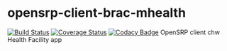 # opensrp-client-brac-mhealth

[![Build Status](https://travis-ci.org/OpenSRP/opensrp-client-brac-mhealth.svg?branch=master)](https://travis-ci.org/OpenSRP/opensrp-client-chw-hf) [![Coverage Status](https://coveralls.io/repos/github/OpenSRP/opensrp-client-chw-hf/badge.svg?branch=master)](https://coveralls.io/github/OpenSRP/opensrp-client-chw-hf?branch=master) [![Codacy Badge](https://api.codacy.com/project/badge/Grade/f68511a1ac164d58a3a48c1926c2326a)](https://www.codacy.com/app/OpenSRP/opensrp-client-chw-hf?utm_source=github.com&amp;utm_medium=referral&amp;utm_content=OpenSRP/opensrp-client-chw-hf&amp;utm_campaign=Badge_Grade)
OpenSRP client chw Health Facility app
